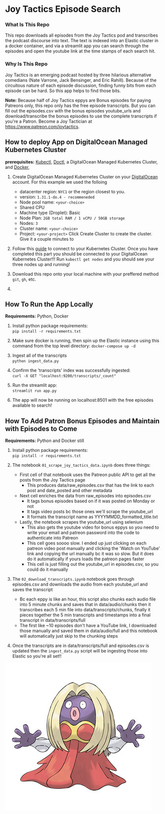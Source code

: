 # Joy Tactics Episode Search

### What Is This Repo 
This repo downloads all episodes from the Joy Tactics pod and transcribes the podcast discourse into text. The text is indexed into an Elastic cluster in a docker container, and via a streamlit app you can search through the episodes and open the youtube link at the time stamps of each search hit.

### Why Is This Repo
Joy Tactics is an emerging podcast hosted by three hilarious alternative comedians (Nate Varrone, Jack Bensinger, and Eric Rahill). Because of the circuitous nature of each episode discussion, finding funny bits from each episode can be hard. So this app helps to find those bits.

**Note:** Because half of Joy Tactics eppys are Bonus episodes for paying Patreons only, this repo only has the free episode transcripts. But you can fill out the episodes.csv with the bonus episodes youtube_urls and download/transcribe the bonus episodes to use the complete transcripts if you're a Patron. Become a Joy Tactician at https://www.patreon.com/joytactics.

## How to deploy App on DigitalOcean Managed Kubernetes Cluster

**prerequisites:** [Kubectl](https://kubernetes.io/docs/tasks/tools/), [Doctl](https://github.com/digitalocean/doctl?tab=readme-ov-file#installing-doctl), a DigitalOcean Managed Kubernetes Cluster, and [Docker](https://docs.docker.com/engine/install/), 

1. Create DigitalOcean Managed Kubernetes Cluster on your [DigitalOcean](https://cloud.digitalocean.com/) account. For this example we used the folloing 
    - datacenter region: `NYC1` or the region closest to you.
    - version: `1.31.1-do.4 - recommeneded` 
    - Node pool name: `<your-choice>`
    - Shared CPU
    - Machine type (Droplet): Basic
    - Node Plan: `2GB total RAM / 1 vCPU / 50GB storage`
    - Nodes: `3`
    - Cluster name: `<your-choice>`
    - Project: `<your-project>`
    Click Create Cluster to create the cluster. Give it a couple minutes to 
   

2. Follow this [guide](https://docs.digitalocean.com/products/kubernetes/how-to/connect-to-cluster/) to connect to your Kubernetes Cluster. Once you have completed this part you should be connected to your DigitalOcean Kubernetes Cluster!!! 
Run `kubectl get nodes` and you should see your three nodes up and running!

3. Download this repo onto your local machine with your preffered method `git`, `gh`, etc. 

4. 




## How To Run the App Locally

**Requirements:** Python, Docker

1. Install python package requirements: <br>
`pip install -r requirements.txt`

2. Make sure docker is running, then spin up the Elastic instance using this command from the top level directory: 
`docker-compose up -d`

3. Ingest all of the transcripts <br>
`python ingest_data.py`

4. Confirm the 'transcripts' index was successfully ingested: <br>
`curl -X GET "localhost:9200/transcripts/_count"`

5. Run the streamlit app: <br>
`streamlit run app.py`

6. The app will now be running on localhost:8501 with the free episodes available to search!


## How To Add Patron Bonus Episodes and Maintain with Episodes to Come

**Requirements:** Python and Docker still

1. Install python package requirements: <br> `pip install -r requirements.txt`

2. The notebook `01_scrape_joy_tactics_data.ipynb` does three things: <br>
    * First cell of that notebook uses the Patreon public API to get all the posts from the Joy Tactics page <br>
        * This produces data/raw_episodes.csv that has the link to each post and date_posted and other metadata
    * Next cell enriches the data from raw_episodes into episodes.csv <br>
        * It tags bonus episodes based on if it was posted on Monday or not
        * It tags video posts bc those ones we'll scrape the youtube_url
        * It formats the transcript name as YYYYMMDD_formatted_title.txt
    * Lastly, the notebook scrapes the youtube_url using selenium
        * This also gets the youtube video for bonus eppys so you need to write your email and patreon password into the code to authenticate into Patreon
        * This cell goes soooo slow. I ended up just clicking on each patreon video post manually and clicking the 'Watch on YouTube' link and copying the url manually bc it was so slow. But it does do it automatically if yours loads the patreon pages faster
        * This cell is just filling out the youtube_url in episodes.csv, so you could do it manually

3. The `02_download_transcripts.ipynb` notebook goes through episodes.csv and downloads the audio from each youtube_url and saves the transcript
    * Bc each eppy is like an hour, this script also chunks each audio file into 5 minute chunks and saves that in data/audio/chunks then it transcribes each 5 min file into data/transcripts/chunks, finally it pieces together the 5 min transcripts and timestamps into a final transcript in data/transcripts/full
    * The first like ~10 episodes don't have a YouTube link, I downloaded those manually and saved them in data/audio/full and this notebook will automatically just skip to the chunking steps


4. Once the transcripts are in data/transcripts/full and episodes.csv is updated then the `ingest_data.py` script will be ingesting those into Elastic so you're all set!!

![Project Logo](logo.png)
